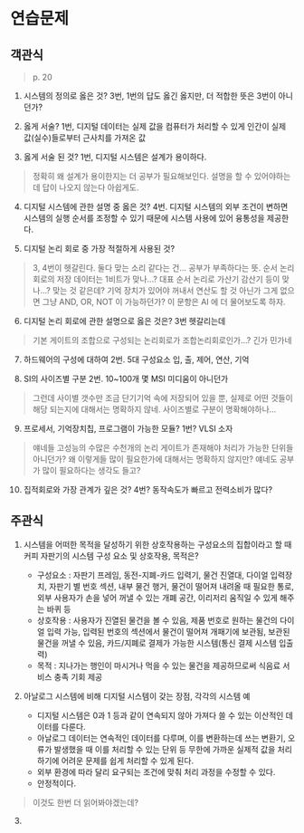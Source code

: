 # 연습문제

## 객관식
> p. 20

1. 시스템의 정의로 옳은 것?
3번, 1번의 답도 옳긴 옳지만, 더 적합한 뜻은 3번이 아니던가?

2. 옳게 서술?
1번, 디지털 데이터는 실제 값을 컴퓨터가 처리할 수 있게 인간이 실제 값(실수)들로부터 근사치를 가져온 값

3. 옳게 서술 된 것?
1번, 디지털 시스템은 설계가 용이하다. 
> 정확히 왜 설계가 용이한지는 더 공부가 필요해보인다. 설명을 할 수 있어야하는데 답이 나오지 않는다 아쉽게도.

4. 디지털 시스템에 관한 설명 중 옳은 것?
4번. 디지털 시스템의 외부 조건이 변하면 시스템의 실행 순서를 조정할 수 있기 때문에 시스템 사용에 있어 융통성을 제공한다.

5. 디지털 논리 회로 중 가장 적절하게 사용된 것?
> 3, 4번이 헷갈린다. 둘다 맞는 소리 같다는 건... 공부가 부족하다는 뜻. 순서 논리회로의 저장 데이터는 1비트가 맞나...?
> 대표 순서 논리로 가산기 감산기 등이 맞나...? 맞는 것 같은데? 기억 장치가 있어야 꺼내서 연산도 할 것 아닌가 그게 없으면 그냥 AND, OR, NOT 이 가능하던가?
> 이 문항은 AI 에 더 물어보도록 하자.

6. 디지털 논리 회로에 관한 설명으로 옳은 것은?
3번 헷갈리는데
> 기본 게이트의 조합으로 구성되는 논리회로가 조합논리회로인가...? 긴가 민가네

7. 하드웨어의 구성에 대하여
2번. 5대 구성요소 입, 출, 제어, 연산, 기억

8. SI의 사이즈별 구분
2번. 10~100개 몇 MSI 미디움이 아니던가
> 그런데 사이별 갯수만 조금 단기기억 속에 저장되어 있을 뿐, 실제로 어떤 것들이 해당 되는지에 대해서는 명확하지 않네. 사이즈별로 구분이 명확해야하나...

9. 프로세서, 기억장치칩, 프로그램이 가능한 모듈?
1번? VLSI 소자
> 얘네들 고성능의 수많은 수천개의 논리 게이트가 존재해야 처리가 가능한 단위들 아니던가? 왜 이렇게들 많이 필요한가에 대해서는 명확하지 않지만?
> 얘네도 공부가 많이 필요하다는 생각도 들고?

10. 집적회로와 가장 관계가 깊은 것?
4번? 동작속도가 빠르고 전력소비가 많다?

## 주관식

1. 시스템을 어떠한 목적을 달성하기 위한 상호작용하는 구성요소의 집합이라고 할 때 커피 자판기의 시스템 구성 요소 및 상호작용, 목적은?
    - 구성요소 : 자판기 프레임, 동전-지폐-카드 입력기, 물건 진열대, 다이얼 입력장치, 자판기 별 번호 섹션, 내부 물건 행거, 물건이 떨어져 내려올 때 필요한 통로, 외부 사용자가 손을 넣어 꺼낼 수 있는 개폐 공간, 이리저리 움직일 수 있게 해주는 바퀴 등 
    - 상호작용 : 사용자가 진열된 물건을 볼 수 있음, 제품 번호로 원하는 물건의 다이얼 입력 가능, 입력된 번호의 섹션에서 물건이 떨어져 개패기에 보관됨, 보관된 물건을 꺼낼 수 있음, 카드/지폐로 결제가 가능한 시스템(통신 결제 시스템 입출력)
    - 목적 : 지나가는 행인이 마시거나 먹을 수 있는 물건을 제공하므로써 식음료 서비스 충족 기회 제공

2. 아날로그 시스템에 비해 디지털 시스템이 갖는 장점, 각각의 시스템 예
    - 디지털 시스템은 0과 1 등과 같이 연속되지 않아 가져다 쓸 수 있는 이산적인 데이터를 다룬다.
    - 아날로그 데이터는 연속적인 데이터를 다루며, 이를 변환하는데 쓰는 변환기, 오류가 발생했을 때 이를 처리할 수 있는 단위 등 무한에 가까운 실제적 값을 처리하기에 어려운 문제를 쉽게 처리할 수 있게 된다.
    - 외부 환경에 따라 달리 요구되는 조건에 맞춰 처리 과정을 수정할 수 있다.
    - 안정적이다.
> 이것도 한번 더 읽어봐야겠는데?

3. 